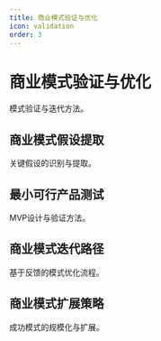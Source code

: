```yaml
---
title: 商业模式验证与优化
icon: validation
order: 3
---
```


# 商业模式验证与优化

模式验证与迭代方法。

## 商业模式假设提取

关键假设的识别与提取。

## 最小可行产品测试

MVP设计与验证方法。

## 商业模式迭代路径

基于反馈的模式优化流程。

## 商业模式扩展策略

成功模式的规模化与扩展。

